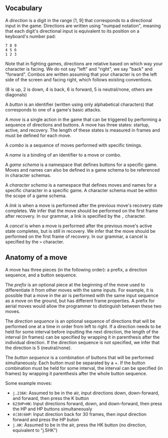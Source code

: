 Vocabulary
----------

A _direction_ is a digit in the range [1, 9] that corresponds to a directional input in the game. Directions are written using "numpad notation", meaning that each digit's directional input is equivalent to its position on a keyboard's number pad:

```
7 8 9
4 5 6
1 2 3
```

Note that in fighting games, directions are relative based on which way your character is facing. We do not say "left" and "right", we say "back" and "forward". Combos are written assuming that your character is on the left side of the screen and facing right, which follows existing conventions.

(8 is up, 2 is down, 4 is back, 6 is forward, 5 is neutral/none, others are diagonals)

A _button_ is an identifier (written using only alphabetical characters) that corresponds to one of a game's basic attacks.

A _move_ is a single action in the game that can be triggered by performing a sequence of directions and buttons. A move has three states: startup, active, and recovery. The length of these states is measured in frames and must be defined for each move.

A _combo_ is a sequence of moves performed with specific timings.

A _name_ is a binding of an identifier to a move or combo.

A _game schema_ is a namespace that defines buttons for a specific game. Moves and names can also be defined in a game schema to be referenced in character schemas.

A _character schema_ is a namespace that defines moves and names for a specific character in a specific game. A character schema must be within the scope of a game schema.

A _link_ is when a move is performed after the previous move's recovery state completes. We infer that the move should be performed on the first frame after recovery. In our grammar, a link is specified by the `,` character.

A _cancel_ is when a move is performed after the previous move's active state completes, but is still in recovery. We infer that the move should be performed on the first frame of recovery. In our grammar, a cancel is specified by the `>` character.


Anatomy of a move
-----------------

A move has three pieces (in the following order): a prefix, a direction sequence, and a button sequence.

The _prefix_ is an optional piece at the beginning of the move used to differentiate it from other moves with the same inputs. For example, it is possible that a move in the air is performed with the same input sequence as a move on the ground, but has different frame properties. A prefix for aerial moves would allow the programmer to distinguish between these two moves.

The _direction sequence_ is an optional sequence of directions that will be performed one at a time in order from left to right. If a direction needs to be held for some interval before inputting the next direction, the length of the interval (in frames) can be specified by wrapping it in parenthesis after the individual direction. If the direction sequence is not specified, we infer that the direction is 5 (neutral/none).

The _button sequence_ is a combination of buttons that will be performed simultaneously. Each button must be separated by a +. If the button combination must be held for some interval, the interval can be specified (in frames) by wrapping it parenthesis after the whole button sequence.

Some example moves:
- `j.236K`: Assumed to be in the air, input directions down, down-forward, and forward, then press the K button
- `623HP+HK`: Input directions forward, down, and down-forward, then press the HP and HP buttons simultaneously
- `4(30)6HP`: Input direction back for 30 frames, then input direction forward and press the HP buton
- `j.HK`: Assumed to be in the air, press the HK button (no direction, equivalent to "j.5HK")
